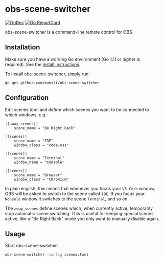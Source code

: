 # obs-scene-switcher

[![GoDoc](https://godoc.org/github.com/golang/gddo?status.svg)](https://godoc.org/github.com/muesli/obs-scene-switcher)
[![Go ReportCard](http://goreportcard.com/badge/muesli/obs-scene-switcher)](http://goreportcard.com/report/muesli/obs-scene-switcher)

obs-scene-switcher is a command-line remote control for OBS

## Installation

Make sure you have a working Go environment (Go 1.11 or higher is required).
See the [install instructions](http://golang.org/doc/install.html).

To install obs-scene-switcher, simply run:

    go get github.com/muesli/obs-scene-switcher

## Configuration

Edit scenes.toml and define which scenes you want to be connected to which
windows, e.g.:

```
[[away_scenes]]
    scene_name = "Be Right Back"

[[scenes]]
    scene_name = "IDE"
    window_class = "code-oss"

[[scenes]]
    scene_name = "Terminal"
    window_name = "Konsole"

[[scenes]]
    scene_name = "Browser"
    window_class = "Chromium"
```

In plain english, this means that whenever you focus your `VS Code` window, OBS
will be asked to switch to the scene called `IDE`. If you focus your `Konsole`
window it switches to the scene `Terminal`, and so on.

The `away_scenes` define scenes which, when currently active, temporarily stop
automatic scene switching. This is useful for keeping special scenes active,
like a "Be Right Back" mode you only want to manually disable again.

## Usage

Start obs-scene-switcher:

```bash
obs-scene-switcher -config scenes.toml
```
